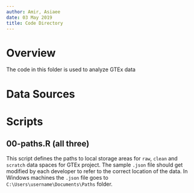 ```yaml
---
author: Amir, Asiaee
date: 03 May 2019
title: Code Directory
---
```


# Overview
The code in this folder is used to analyze GTEx data 

# Data Sources

# Scripts
## 00-paths.R (all three)
This script defines the paths to local storage areas for `raw`, `clean` and `scratch` data spaces for GTEx project. The sample `.json` file should get modified by each developer to refer to the correct location of the data. In Windows machines the `.json` file goes to `C:\Users\username\Documents\Paths` folder. 
